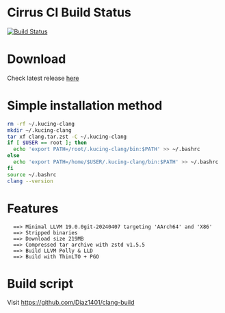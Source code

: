 # Cirrus CI Build Status
[![Build Status](https://api.cirrus-ci.com/github/Diaz1401/clang-build.svg?branch=release)](https://cirrus-ci.com/Diaz1401/clang-build)

# Download
Check latest release [here](https://github.com/Mengkernel/clang/releases/latest)

# Simple installation method
```bash
rm -rf ~/.kucing-clang
mkdir ~/.kucing-clang
tar xf clang.tar.zst -C ~/.kucing-clang
if [ $USER == root ]; then
  echo 'export PATH=/root/.kucing-clang/bin:$PATH' >> ~/.bashrc
else
  echo 'export PATH=/home/$USER/.kucing-clang/bin:$PATH' >> ~/.bashrc
fi
source ~/.bashrc
clang --version
```

# Features
```
  ==> Minimal LLVM 19.0.0git-20240407 targeting 'AArch64' and 'X86'
  ==> Stripped binaries
  ==> Download size 219MB
  ==> Compressed tar archive with zstd v1.5.5
  ==> Build LLVM Polly & LLD
  ==> Build with ThinLTO + PGO
```
# Build script

  Visit https://github.com/Diaz1401/clang-build
